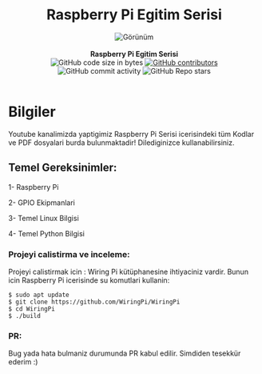 
<div align="center">
<h1 align="center">Raspberry Pi Egitim Serisi</h1>
<img align="center" alt="Görünüm" src="IMG/Screenshot.png" >
</div>
<br>


<div align="center">
  <strong>Raspberry Pi Egitim Serisi</strong>
  <br>
  <img alt="GitHub code size in bytes" src="https://img.shields.io/github/languages/code-size/Saizzou/Raspberry_Pi_Education_TR/">
  <a href="https://github.com/Saizzou/Raspberry_Pi_Education_TR//graphs/contributors"><img alt="GitHub contributors" src="https://img.shields.io/github/contributors/Saizzou/Raspberry_Pi_Education_TR/"></a>
  <img alt="GitHub commit activity" src="https://img.shields.io/github/commit-activity/m/Saizzou/Raspberry_Pi_Education_TR/">
  <img alt="GitHub Repo stars" src="https://img.shields.io/github/stars/Saizzou/Raspberry_Pi_Education_TR/">
</div>

<br />

# Bilgiler
Youtube kanalimizda yaptigimiz Raspberry Pi Serisi icerisindeki tüm Kodlar ve PDF dosyalari burda bulunmaktadir! Dilediginizce kullanabilirsiniz.

## Temel Gereksinimler:
1- Raspberry Pi

2- GPIO Ekipmanlari

3- Temel Linux Bilgisi

4- Temel Python Bilgisi

### Projeyi calistirma ve inceleme:

Projeyi calistirmak icin : Wiring Pi kütüphanesine ihtiyaciniz vardir. Bunun icin Raspberry Pi icerisinde su komutlari kullanin:
```
$ sudo apt update
$ git clone https://github.com/WiringPi/WiringPi
$ cd WiringPi
$ ./build
```
### PR:
Bug yada hata bulmaniz durumunda PR kabul edilir. Simdiden tesekkür ederim :)
